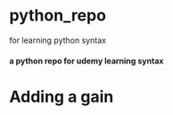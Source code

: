 # python_repo
for learning python syntax


#### a python repo for udemy learning syntax

# Adding a gain